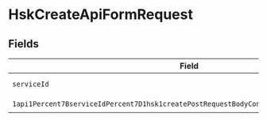 # HskCreateApiFormRequest


## Fields

| Field                                                                                                                                                                                                           | Type                                                                                                                                                                                                            | Required                                                                                                                                                                                                        | Description                                                                                                                                                                                                     |
| --------------------------------------------------------------------------------------------------------------------------------------------------------------------------------------------------------------- | --------------------------------------------------------------------------------------------------------------------------------------------------------------------------------------------------------------- | --------------------------------------------------------------------------------------------------------------------------------------------------------------------------------------------------------------- | --------------------------------------------------------------------------------------------------------------------------------------------------------------------------------------------------------------- |
| `serviceId`                                                                                                                                                                                                     | *String*                                                                                                                                                                                                        | :heavy_check_mark:                                                                                                                                                                                              | A service ID.                                                                                                                                                                                                   |
| `1api1Percent7BserviceIdPercent7D1hsk1createPostRequestBodyContentApplication1jsonSchema`                                                                                                                       | [1api1Percent7BserviceIdPercent7D1hsk1createPostRequestBodyContentApplication1jsonSchema](../../models/components/Oneapi1Percent7BserviceIdPercent7D1hsk1createPostRequestBodyContentApplication1jsonSchema.md) | :heavy_check_mark:                                                                                                                                                                                              | N/A                                                                                                                                                                                                             |